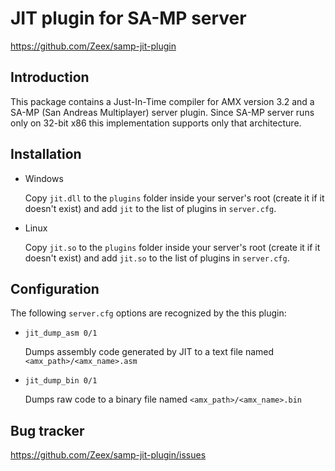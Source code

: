 JIT plugin for SA-MP server
===========================

https://github.com/Zeex/samp-jit-plugin


Introduction
------------

This package contains a Just-In-Time compiler for AMX version 3.2 and a SA-MP
(San Andreas Multiplayer) server plugin. Since SA-MP server runs only on 32-bit
x86 this implementation supports only that architecture.


Installation
------------

*	Windows

	Copy `jit.dll` to the `plugins` folder inside your server's root (create it
	if it doesn't exist) and add `jit` to the list of plugins in `server.cfg`.

*	Linux

	Copy `jit.so` to the `plugins` folder inside your server's root (create it
	if it doesn't exist) and add `jit.so` to the list of plugins in `server.cfg`.
	

Configuration
-------------

The following `server.cfg` options are recognized by the this plugin:

* `jit_dump_asm 0/1`

  Dumps assembly code generated by JIT to a text file named
  `<amx_path>/<amx_name>.asm`

* `jit_dump_bin 0/1`

  Dumps raw code to a binary file named `<amx_path>/<amx_name>.bin`


Bug tracker
-----------

https://github.com/Zeex/samp-jit-plugin/issues
